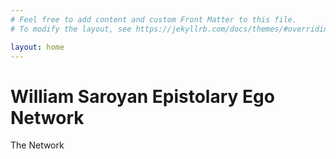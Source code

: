 ```yaml
---
# Feel free to add content and custom Front Matter to this file.
# To modify the layout, see https://jekyllrb.com/docs/themes/#overriding-theme-defaults

layout: home
---
```

<title>William Saroyan Epistolary Ego Network</title>
<h1>William Saroyan Epistolary Ego Network</h1>
    <p>The Network</p>